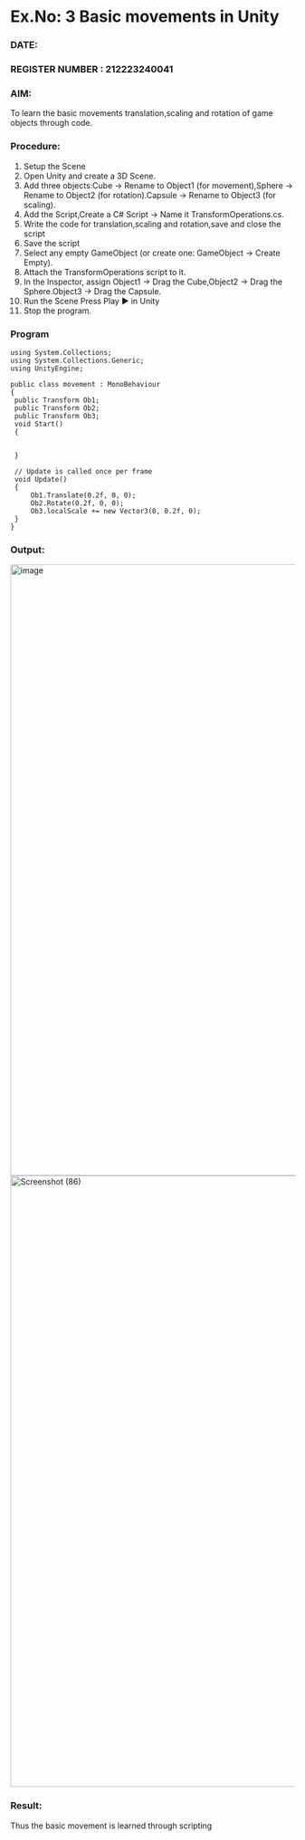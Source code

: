 # Ex.No: 3  Basic movements in Unity 
### DATE:                                                                            
### REGISTER NUMBER : 212223240041
### AIM: 
 To learn the basic movements translation,scaling and rotation of game objects through code.
### Procedure:
1. Setup the Scene
2. Open Unity and create a 3D Scene.
3. Add three objects:Cube → Rename to Object1 (for movement),Sphere → Rename to Object2 (for rotation).Capsule → Rename to Object3 (for scaling).
4. Add the Script,Create a C# Script → Name it TransformOperations.cs.
5. Write the code for translation,scaling and rotation,save and close the script
6. Save the script
7. Select any empty GameObject (or create one: GameObject → Create Empty).
8. Attach the TransformOperations script to it.
9. In the Inspector, assign Object1 → Drag the Cube,Object2 → Drag the Sphere.Object3 → Drag the Capsule.
10. Run the Scene Press Play ▶️ in Unity
11. Stop the program.
### Program 
```
using System.Collections;
using System.Collections.Generic;
using UnityEngine;

public class movement : MonoBehaviour
{
 public Transform Ob1;
 public Transform Ob2;
 public Transform Ob3;
 void Start()
 {
    

 }

 // Update is called once per frame
 void Update()
 {
     Ob1.Translate(0.2f, 0, 0);
     Ob2.Rotate(0.2f, 0, 0);
     Ob3.localScale += new Vector3(0, 0.2f, 0);
 }
}
```
### Output:
<img width="1920" height="1080" alt="image" src="https://github.com/user-attachments/assets/a69631ea-a490-432c-b547-84476be4b168" />


<img width="1920" height="1080" alt="Screenshot (86)" src="https://github.com/user-attachments/assets/f8c982d6-5b4c-44d4-920f-178d3dfdc4f3" />






### Result:
Thus the basic movement is learned through scripting


